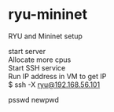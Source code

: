 # ryu-mininet
RYU and Mininet setup


start server  
Allocate more cpus  
Start SSH service  
Run IP address in VM to get IP   
$ ssh -X ryu@192.168.56.101   

psswd newpwd
